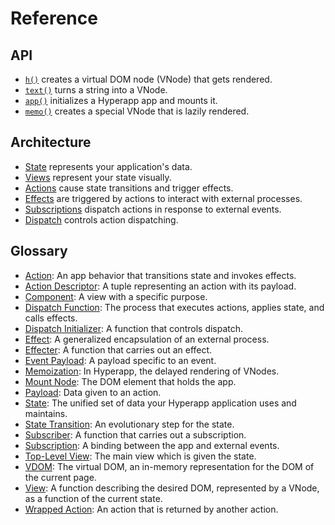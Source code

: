 # Reference

## API

- [`h()`](api/h.md) creates a virtual DOM node (VNode) that gets rendered.
- [`text()`](api/text.md) turns a string into a VNode.
- [`app()`](api/app.md) initializes a Hyperapp app and mounts it.
- [`memo()`](api/memo.md) creates a special VNode that is lazily rendered.

## Architecture

- [State](architecture/state.md) represents your application's data.
- [Views](architecture/views.md) represent your state visually.
- [Actions](architecture/actions.md) cause state transitions and trigger effects.
- [Effects](architecture/effects.md) are triggered by actions to interact with external processes.
- [Subscriptions](architecture/subscriptions.md) dispatch actions in response to external events.
- [Dispatch](architecture/dispatch.md) controls action dispatching.

<h2 title="\"I'd like to think of browsing the glossary as flipping pages in a book. I can go anywhere instantly and learn whatever suits my fancy.\" ―@icylace">Glossary</h2>

- [Action](architecture/actions.md): An app behavior that transitions state and invokes effects.
- [Action Descriptor](architecture/actions.md#payloads): A tuple representing an action with its payload.
- [Component](architecture/views.md#components): A view with a specific purpose.
- [Dispatch Function](architecture/dispatch.md#dispatch): The process that executes actions, applies state, and calls effects.
- [Dispatch Initializer](architecture/dispatch.md#dispatch-initializer): A function that controls dispatch.
- [Effect](architecture/effects.md): A generalized encapsulation of an external process.
- [Effecter](architecture/effects.md#effecters): A function that carries out an effect.
- [Event Payload](architecture/actions.md#event-payloads): A payload specific to an event.
- [Memoization](architecture/views.md#memoization): In Hyperapp, the delayed rendering of VNodes.
- [Mount Node](api/app.md#node): The DOM element that holds the app.
- [Payload](architecture/actions.md#payloads): Data given to an action.
- [State](architecture/state.md): The unified set of data your Hyperapp application uses and maintains.
- [State Transition](architecture/state.md#state-transitions): An evolutionary step for the state.
- [Subscriber](architecture/subscriptions.md#subscribers): A function that carries out a subscription.
- [Subscription](architecture/subscriptions.md): A binding between the app and external events.
- [Top-Level View](architecture/views.md#top-level-view): The main view which is given the state.
- [VDOM](architecture/views.md#virtual-dom): The virtual DOM, an in-memory representation for the DOM of the current page.
- [View](architecture/views.md): A function describing the desired DOM, represented by a VNode, as a function of the current state.
- [Wrapped Action](architecture/actions.md#wrapped-actions): An action that is returned by another action.
